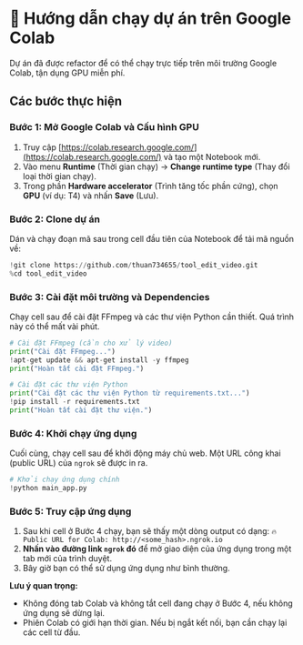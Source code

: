 # 🚀 Hướng dẫn chạy dự án trên Google Colab

Dự án đã được refactor để có thể chạy trực tiếp trên môi trường Google Colab, tận dụng GPU miễn phí.

## Các bước thực hiện

### Bước 1: Mở Google Colab và Cấu hình GPU

1.  Truy cập [https://colab.research.google.com/](https://colab.research.google.com/) và tạo một Notebook mới.
2.  Vào menu **Runtime** (Thời gian chạy) -> **Change runtime type** (Thay đổi loại thời gian chạy).
3.  Trong phần **Hardware accelerator** (Trình tăng tốc phần cứng), chọn **GPU** (ví dụ: T4) và nhấn **Save** (Lưu).

### Bước 2: Clone dự án

Dán và chạy đoạn mã sau trong cell đầu tiên của Notebook để tải mã nguồn về:

```python
!git clone https://github.com/thuan734655/tool_edit_video.git
%cd tool_edit_video
```

### Bước 3: Cài đặt môi trường và Dependencies

Chạy cell sau để cài đặt FFmpeg và các thư viện Python cần thiết. Quá trình này có thể mất vài phút.

```python
# Cài đặt FFmpeg (cần cho xử lý video)
print("Cài đặt FFmpeg...")
!apt-get update && apt-get install -y ffmpeg
print("Hoàn tất cài đặt FFmpeg.")

# Cài đặt các thư viện Python
print("Cài đặt các thư viện Python từ requirements.txt...")
!pip install -r requirements.txt
print("Hoàn tất cài đặt thư viện.")
```

### Bước 4: Khởi chạy ứng dụng

Cuối cùng, chạy cell sau để khởi động máy chủ web. Một URL công khai (public URL) của `ngrok` sẽ được in ra.

```python
# Khởi chạy ứng dụng chính
!python main_app.py
```

### Bước 5: Truy cập ứng dụng

1.  Sau khi cell ở Bước 4 chạy, bạn sẽ thấy một dòng output có dạng:
    `🔥 Public URL for Colab: http://<some_hash>.ngrok.io`
2.  **Nhấn vào đường link `ngrok` đó** để mở giao diện của ứng dụng trong một tab mới của trình duyệt.
3.  Bây giờ bạn có thể sử dụng ứng dụng như bình thường.

**Lưu ý quan trọng:**
*   Không đóng tab Colab và không tắt cell đang chạy ở Bước 4, nếu không ứng dụng sẽ dừng lại.
*   Phiên Colab có giới hạn thời gian. Nếu bị ngắt kết nối, bạn cần chạy lại các cell từ đầu.
